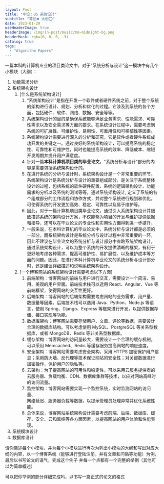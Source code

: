 ```yaml
---
layout: Post
title: "毕设：05 系统设计"
subtitle: "算法❌ 大创⭕"
date: 2023-01-29
useHeaderImage: true
headerImage: /img/in-post/music/mm-midnight-bg.png
headerMask: rgba(0, 0, 0, .3)
catalog: true
tags:
  - "Algorithm Papers"
---
```


一篇本科的计算机专业的项目类论文中，对于“系统分析与设计”这一模块中有几个小模块（大纲）：

1. 功能需求分析
2. 系统架构设计
   1. [什么是系统架构设计]
      1. “系统架构设计”是指在开发一个软件或者硬件系统之前，对于整个系统的架构进行设计、规划、分析和优化的过程。它涉及到系统的各个方面，包括硬件、软件、网络、数据、安全等等。
      2. 系统架构设计的目的是确保系统能够满足业务需求、性能需求、可靠性需求以及安全需求等方面的要求。在系统设计过程中，需要考虑到系统的可扩展性、可维护性、易用性、可重用性和可移植性等因素。
      3. 系统架构设计需要进行深入的分析和研究，它是软件或者硬件系统成功开发的关键之一。通过良好的系统架构设计，可以提高系统的稳定性、可靠性和可维护性，同时也能提高系统的效率、降低成本、缩短开发周期并提升用户满意度。
      4. 针对一篇**本科计算机项目类的毕业论文**，"系统分析与设计"部分的内容是需要包括系统架构设计的。
      5. 在进行系统的分析与设计时，系统架构设计是一个非常重要的环节。系统架构设计是系统分析与设计的重要组成部分，是关注于系统整体设计的过程，包括系统的软件硬件配置、系统的逻辑架构设计、功能需求的分析以及系统的测试等等。通过系统架构设计, 定义了系统的各个组成部分的工作流程和协作方式，并对整个系统进行规划和优化，可使得系统的开发更加高效、稳定、可靠性以及易于维护等。
      6. 因此，对于一篇计算机项目类毕业论文，通过引入系统架构设计并细致描述系统的架构设计方案，不仅能够为项目的开发与维护提供依据和指导，还可以在毕业论文的专业性和实用性方面得到进一步提升。
      7. 一般来说，在本科计算机的毕业论文中，系统分析与设计都是必须的一部分。而系统架构设计是系统分析与设计过程中非常重要的一环，因此不建议在毕业论文的系统分析与设计部分中省略系统架构设计。通过系统架构设计，可以为整个系统的开发提供清晰的框架，有利于更好地考虑各种需求、提高可维护性、易扩展性、以及维护成本等方面的问题。因此，在进行本科计算机毕业论文的系统分析与设计部分时，还是建议详细描述和说明系统架构设计。
   2. [一个博客网站的系统架构设计需要考虑以下方面]
      1. 前端架构：博客网站的前端与用户进行交互，需要设计一个简洁、易用、美观的用户界面。前端技术栈可以选用 React、Angular、Vue 等前端框架，使得网站的交互性更好。
      2. 后端架构：博客网站的后端架构需要考虑网站的业务需求、用户量、数据量等因素。后端技术栈可以选用 Java、Python、Node.js 等语言，使用 Spring、Django、Express 等框架进行开发，以提供数据存储、接口实现等功能。
      3. 数据库架构：博客网站需要存储用户、文章、评论等数据，需要设计合理的数据库结构。可以考虑使用 MySQL、PostgreSQL 等关系型数据库，或者 MongoDB、Redis 等非关系型数据库。
      4. 缓存架构：博客网站的访问量较大，需要设计一个合理的缓存机制。可以采用 Memcached、Redis 等缓存服务提高网站的响应速度。
      5. 安全架构：博客网站需要考虑安全架构，采用 HTTPS 加密保护用户信息；采用防火墙、反代理等技术保证网站的安全性；对关键数据进行加密操作，保护用户的隐私等。
      6. 云架构：为了提高网站的可用性和稳定性，可以采用云服务提供商的云服务器、负载均衡、CDN、数据库集群等技术，以应对网站高峰时的访问流量。
      7. 监控架构：博客网站需要实现一个监控系统，实时监测网站的访问量、<br> 网络延迟、服务器负载等数据，以提示管理员处理异常并优化系统性能。
      8. 总体来说，博客网站系统架构设计需要考虑前端、后端、数据库、缓存、安全、云和监控等各方面因素，以提高网站的用户体验和性能表现。
3. 系统模块设计
4. 数据库设计

请你简述每个小模块，并为每个小模块进行再次为列出小模块的大纲和写出对应大纲的内容，以一个博客系统（能够进行登陆注册，并有文章和问贴等功能）为例，最后以书写论文的语气，完成这个例子
并每一个点都有一个完整的举例（其他可以为简单概述）

可以把你举例的部分详细完成吗，以书写一篇正式的论文的格式
